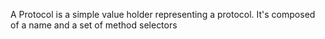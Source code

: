 A Protocol is a simple value holder representing a protocol.It's composed of a name and a set of method selectors